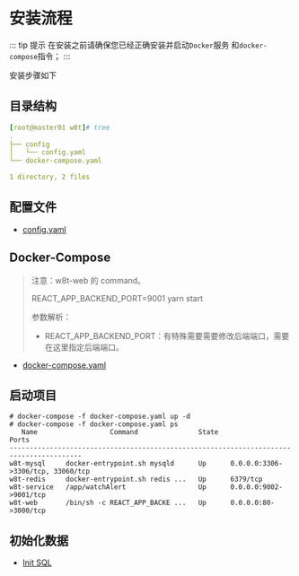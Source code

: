 # 安装流程

::: tip 提示
在安装之前请确保您已经正确安装并启动`Docker`服务 和`docker-compose`指令；
:::

安装步骤如下

## 目录结构
```yaml
[root@master01 w8t]# tree
.
├── config
│   └── config.yaml
└── docker-compose.yaml

1 directory, 2 files
```
## 配置文件

- [config.yaml](https://github.com/w8t-io/WatchAlert/blob/master/config/config.yaml)

## Docker-Compose
> 注意：w8t-web 的 command。
>
> REACT_APP_BACKEND_PORT=9001 yarn start
>
> 参数解析：
>
> - REACT_APP_BACKEND_PORT：有特殊需要需要修改后端端口，需要在这里指定后端端口。

- [docker-compose.yaml](https://github.com/w8t-io/WatchAlert/blob/master/deploy/docker-compose/docker-compose.yaml)


## 启动项目
```shell
# docker-compose -f docker-compose.yaml up -d
# docker-compose -f docker-compose.yaml ps
   Name                  Command               State                 Ports              
----------------------------------------------------------------------------------------
w8t-mysql     docker-entrypoint.sh mysqld      Up      0.0.0.0:3306->3306/tcp, 33060/tcp
w8t-redis     docker-entrypoint.sh redis ...   Up      6379/tcp                         
w8t-service   /app/watchAlert                  Up      0.0.0.0:9002->9001/tcp           
w8t-web       /bin/sh -c REACT_APP_BACKE ...   Up      0.0.0.0:80->3000/tcp      
```

## 初始化数据
- [Init SQL](https://github.com/w8t-io/WatchAlert/blob/master/deploy/sql/README.md)